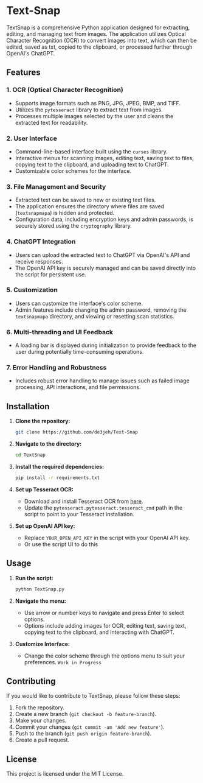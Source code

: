 # Text-Snap
TextSnap is a comprehensive Python application designed for extracting, editing, and managing text from images.
The application utilizes Optical Character Recognition (OCR) to convert images into text, which can then be edited, saved as txt, copied to the clipboard, or processed further through OpenAI's ChatGPT.

## Features

### 1. OCR (Optical Character Recognition)
- Supports image formats such as PNG, JPG, JPEG, BMP, and TIFF.
- Utilizes the `pytesseract` library to extract text from images.
- Processes multiple images selected by the user and cleans the extracted text for readability.

### 2. User Interface
- Command-line-based interface built using the `curses` library.
- Interactive menus for scanning images, editing text, saving text to files, copying text to the clipboard, and uploading text to ChatGPT.
- Customizable color schemes for the interface.

### 3. File Management and Security
- Extracted text can be saved to new or existing text files.
- The application ensures the directory where files are saved (`textsnapmapa`) is hidden and protected.
- Configuration data, including encryption keys and admin passwords, is securely stored using the `cryptography` library.

### 4. ChatGPT Integration
- Users can upload the extracted text to ChatGPT via OpenAI's API and receive responses.
- The OpenAI API key is securely managed and can be saved directly into the script for persistent use.

### 5. Customization
- Users can customize the interface's color scheme.
- Admin features include changing the admin password, removing the `textsnapmapa` directory, and viewing or resetting scan statistics.

### 6. Multi-threading and UI Feedback
- A loading bar is displayed during initialization to provide feedback to the user during potentially time-consuming operations.

### 7. Error Handling and Robustness
- Includes robust error handling to manage issues such as failed image processing, API interactions, and file permissions.

## Installation

1. **Clone the repository:**
   ```bash
   git clone https://github.com/de3jeh/Text-Snap
   ```
2. **Navigate to the directory:**
   ```bash
   cd TextSnap
   ```
3. **Install the required dependencies:**
   ```bash
   pip install -r requirements.txt
   ```
4. **Set up Tesseract OCR:**
   - Download and install Tesseract OCR from [here](https://github.com/tesseract-ocr/tesseract).
   - Update the `pytesseract.pytesseract.tesseract_cmd` path in the script to point to your Tesseract installation.

5. **Set up OpenAI API key:**
   - Replace `YOUR_OPEN_API_KEY` in the script with your OpenAI API key.
   - Or use the script UI to do this

## Usage

1. **Run the script:**
   ```bash
   python TextSnap.py
   ```
2. **Navigate the menu:**
   - Use arrow or number keys to navigate and press Enter to select options.
   - Options include adding images for OCR, editing text, saving text, copying text to the clipboard, and interacting with ChatGPT.

3. **Customize Interface:**
   - Change the color scheme through the options menu to suit your preferences. `Work in Progress`

## Contributing		

If you would like to contribute to TextSnap, please follow these steps:

1. Fork the repository.
2. Create a new branch (`git checkout -b feature-branch`).
3. Make your changes.
4. Commit your changes (`git commit -am 'Add new feature'`).
5. Push to the branch (`git push origin feature-branch`).
6. Create a pull request.

## License

This project is licensed under the MIT License.
